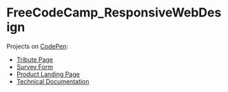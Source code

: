# FreeCodeCamp_ResponsiveWebDesign

Projects on [CodePen](https://codepen.io/):
- [Tribute Page](https://codepen.io/AlicjaHelenaM/full/BaNbRZB)
- [Survey Form](https://codepen.io/AlicjaHelenaM/full/poJBORQ)
- [Product Landing Page](https://codepen.io/AlicjaHelenaM/full/MWwdVZQ)
- [Technical Documentation](https://codepen.io/AlicjaHelenaM/full/LYVKdNd)